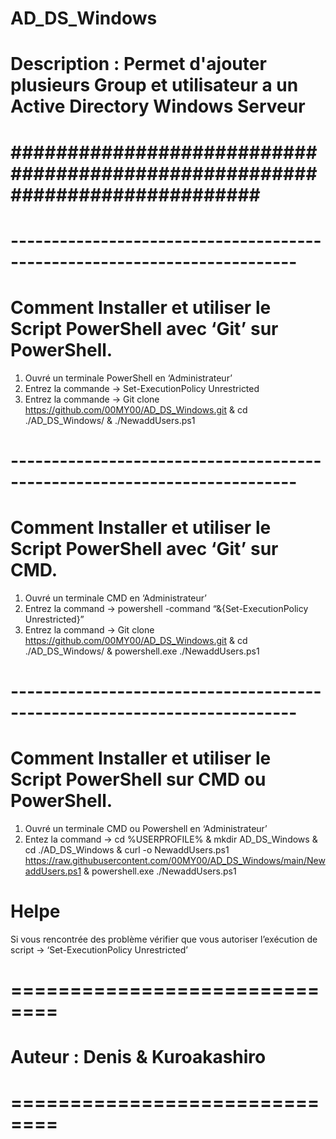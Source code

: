 # AD_DS_Windows
# Description : Permet d'ajouter plusieurs Group et utilisateur a un Active Directory Windows Serveur 
# ############################################################################ #
# -------------------------------------------------------------------------
# Comment Installer et utiliser le Script PowerShell avec ‘Git’ sur PowerShell.
1)	Ouvré un terminale PowerShell en ‘Administrateur’
2)	Entrez la commande -> Set-ExecutionPolicy Unrestricted
3)	Entrez la commande -> Git clone  https://github.com/00MY00/AD_DS_Windows.git & cd ./AD_DS_Windows/ & ./NewaddUsers.ps1
# -------------------------------------------------------------------------
# Comment Installer et utiliser le Script PowerShell avec ‘Git’ sur CMD.
1)	Ouvré un terminale CMD en ‘Administrateur’
2)	Entrez la command -> powershell -command “&{Set-ExecutionPolicy Unrestricted}”
3)	Entrez la command -> Git clone  https://github.com/00MY00/AD_DS_Windows.git & cd ./AD_DS_Windows/ & powershell.exe ./NewaddUsers.ps1
# -------------------------------------------------------------------------
# Comment Installer et utiliser le Script PowerShell sur CMD ou PowerShell.
1)	Ouvré un terminale CMD ou Powershell en ‘Administrateur’
2)	Entez la command -> cd %USERPROFILE% & mkdir AD_DS_Windows & cd ./AD_DS_Windows & curl -o NewaddUsers.ps1 https://raw.githubusercontent.com/00MY00/AD_DS_Windows/main/NewaddUsers.ps1 & powershell.exe ./NewaddUsers.ps1

# Helpe
Si vous rencontrée des problème vérifier que vous autoriser l’exécution de script -> ‘Set-ExecutionPolicy Unrestricted’

# ============================== #
# Auteur : Denis & Kuroakashiro  #
# ============================== #
